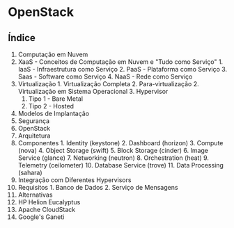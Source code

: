 # OpenStack

## Índice

1. Computação em Nuvem
  1. XaaS - Conceitos de Computação em Nuvem e "Tudo como Serviço"
    1. IaaS - Infraestrutura como Serviço
    2. PaaS - Plataforma como Serviço
    3. Saas - Software como Serviço
    4. NaaS - Rede como Serviço
  2. Virtualização
    1. Virtualização Completa
    2. Para-virtualização
    2. Virtualização em Sistema Operacional
    3. Hypervisor
       1. Tipo 1 - Bare Metal
       2. Tipo 2 - Hosted
  3. Modelos de Implantação
  4. Segurança
2. OpenStack
  1. Arquitetura
  2. Componentes
    1. Identity (keystone)
    2. Dashboard (horizon)
    3. Compute (nova)
    4. Object Storage (swift)
    5. Block Storage (cinder)
    6. Image Service (glance)
    7. Networking (neutron)
    8. Orchestration (heat)
    9. Telemetry (ceilometer)
    10. Database Service (trove)
    11. Data Processing (sahara)
  3. Integração com Diferentes Hypervisors
  4. Requisitos
    1. Banco de Dados
    2. Serviço de Mensagens
3. Alternativas
  1. HP Helion Eucalyptus
  2. Apache CloudStack
  3. Google's Ganeti
